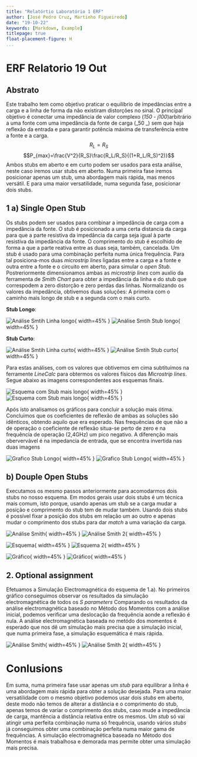```yaml
---
title: "Relatórtio Laboratório 1 ERF"
author: [José Pedro Cruz, Martinho Figueiredo]
date: "19-10-22"
keywords: [Markdown, Example]
titlepage: true
float-placement-figure: H
...
```


# ERF Relatorio 19 Out

## Abstrato
Este trabalho tem como objetivo praticar o equilibrio de impedâncias entre a carga e a linha de forma da não existiram distorções no sinal. O principal objetivo é conectar uma impedância de valor complexo (_150 - j100_)arbitrário a uma fonte com uma impedância da fonte de carga (_50 _) sem que haja reflexão da entrada e para garantir potência máxima de transferência entre a fonte e a carga. 
$$R_L = R_S$$
$$P_{max}=\frac{V^2}{R_S}\frac{R_L/R_S}{(1+R_L/R_S)^2)}$$
Ambos stubs em aberto e em curto podem ser usados para esta análise, neste caso iremos usar stubs em aberto. Numa primeira fase iremos posicionar apenas um stub, uma abordagem mais rápida, mas menos versátil. E para uma maior versatilidade, numa segunda fase, posicionar dois stubs.


## 1 a) Single Open Stub
Os stubs podem ser usados para combinar a impedância de carga com a impedância da fonte. O stub é posicionado a uma certa distancia da carga para que a parte resistiva da impedância da carga seja igual à parte resistiva da impedãncia da fonte. O comprimento do stub é escolhido de forma a que a parte reativa entre as duas seja, também, cancelada. Um stub é usado para uma combinação perfeita numa única frequência.
Para tal posiciona-mos duas _microstrip lines_ ligadas entre a carga e a fonte e outra entre a fonte e o circuito em aberto, para simular o _open Stub_. Postreriormente dimensionamos ambas as _microstrip lines_ com auxlio da ferramenta de _Smith Chart_ para obter a impedância da linha e do stub que correspodem a zero distorção e zero perdas das linhas. Normalizando os valores da impedância, obtivemos duas soluções: A primeira com o caminho mais longo de stub e a segunda com o mais curto.

__Stub Longo__:

![Análise Smtih Linha longo](Fotos/1.smith-linha.png){ width=45% }   ![Análise Smtih Stub longo](Fotos/1.smith-stub.png){ width=45% }

__Stub Curto__:

![Análise Smtih Linha curto](Fotos/1.2.smith-linha.png){ width=45% }   ![Análise Smtih Stub curto](Fotos/1.2.smith-stub.png){ width=45% }

Para estas análises, com os valores que obtivemos em cima subtituímos na ferramente _LineCalc_ para obtermos os valores físicos das _Microstrip lines_. Segue abaixo as imagens correspondentes aos esquemas finais.

![Esquema com Stub mais longo](Fotos/1.esquema.png){ width=45% } ![Esquema com Stub mais longo](Fotos/1.2.esquema.png){ width=45% }

Após isto analisamos os gráficos para concluir a solução mais ótima. Concluimos que os coeficientes de reflexão de ambas as soluções são idênticos, obtendo aquilo que era esperado. Nas frequências de que não a de operação o coeficiente de reflexão situa-se perto de zero e na frequência de operação (2,4GHz) um pico negativo. A diferenção mais obervervável é na impedancia de entrada, que se encontra invertida nas duas imagens

![Grafico Stub Longo](Fotos/1.grafico.png){ width=45% } ![Grafico Stub Longo](Fotos/1.2.grafico.png){ width=45% }

## b)  Douple Open Stubs
Executamos os mesmo passos anteriormente para acomodarmos dois stubs no nosso esquema. Em modos gerais usar dois stubs é um técnica mais comum, isto porque, usando apenas um stub se a carga mudar a posição e comprimento do stub tem de mudar também. Usando dois stubs é possível fixar a posição dos stubs em relação um ao outro e apenas mudar o comprimento dos stubs para dar _match_ a uma variação da carga.

![Análise Smith](Fotos/1.b.smith.png){ width=45% } ![Análise Smith 2](Fotos/1.b.2.smith.png){ width=45% }

![Esquema](Fotos/1.b.esquema.png){ width=45% } ![Esquema 2](Fotos/1.b.2.esquema.png){ width=45% }

![Gráfico](Fotos/1.b.grafico.png){ width=45% } ![Gráfico](Fotos/1.b.2.grafico.png){ width=45% }

## 2. Optional assignment

Efetuamos a Simulação Electromagnética do esquema de 1.a). No primeiros gráfico conseguimos observar os resultados da simulação electromagnética de todos os _S parameters_ Comparando os resultados da análise electromagnética baseado no Método dos Momentos com a análise inicial, podemos verificar uma deslocação da frequência aonde a reflexão é nula. A análise electromagnética baseada no metódo dos momentos é esperado que nos dê um simulação mais precisa que a simulação inicial, que numa primeira fase, a simulação esquemática é mais rápida.

![Análise Smith](Fotos/2.EM.Sim.png){ width=45% } ![Análise Smith 2](Fotos/2.EM.result.png){ width=45% }

# Conlusions

Em suma, numa primeira fase usar apenas um _stub_ para equilibrar a linha é uma abordagem mais rápida para obter a solução desejada. Para uma maior versatilidade com o mesmo objetivo podemos usar dois _stubs_ em aberto, deste modo não temos de alterar a distância e o comprimento do stub, apenas temos de variar o comprimento dos stubs, caso mude a impedância de carga, mantência a distância relativa entre os mesmos. Um _stub_ só vai atingir uma perfeita combinação numa só frequência, usando vários _stubs_ já conseguimos obter uma combinação perfeita numa maior gama de frequências. A simulação electromagnética baseada no Método dos Momentos é mais trabalhosa e demorada mas permite obter uma simulação mais precisa.
